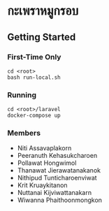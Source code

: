 # กะเพราหมูกรอบ

## Getting Started

### First-Time Only 

```shell
cd <root>
bash run-local.sh
```

### Running

```shell
cd <root>/laravel
docker-compose up
```

### Members

* Niti Assavaplakorn
* Peeranuth Kehasukcharoen
* Pollawat Hongwimol
* Thanawat Jierawatanakanok
* Nithipud Tunticharoenviwat
* Krit Kruaykitanon
* Nuttanai Kijviwattanakarn
* Wiwanna Phaithoonmongkon
